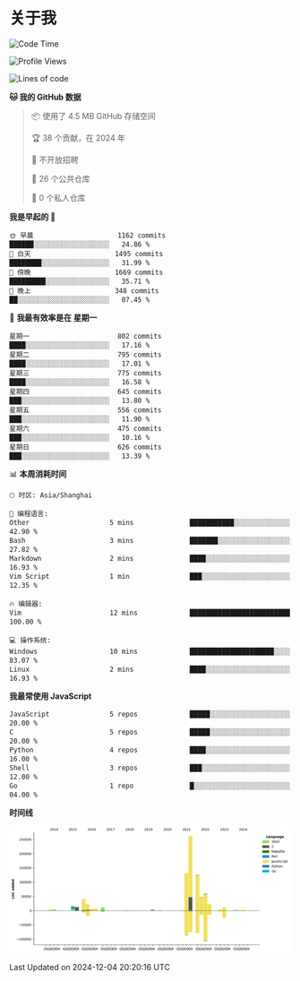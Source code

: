 # 关于我

<!--START_SECTION:waka-->
![Code Time](http://img.shields.io/badge/Code%20Time-891%20hrs%2019%20mins-blue)

![Profile Views](http://img.shields.io/badge/%E4%B8%AA%E4%BA%BA%E8%B5%84%E6%96%99%E8%A7%82%E7%9C%8B%E6%AC%A1%E6%95%B0-0-blue)

![Lines of code](https://img.shields.io/badge/%E4%BB%8E%E3%80%8CHello%20World%E3%80%8D%E8%B5%B7%E6%88%91%E5%B7%B2%E7%BB%8F%E5%86%99%E4%BA%86-789.5%20thousand%20%E8%A1%8C%E4%BB%A3%E7%A0%81-blue)

**🐱 我的 GitHub 数据** 

> 📦  使用了 4.5 MB GitHub 存储空间 
 > 
> 🏆 38 个贡献，在 2024 年
 > 
> 🚫 不开放招聘
 > 
> 📜 26 个公共仓库 
 > 
> 🔑 0 个私人仓库 
 > 
**我是早起的 🐤** 

```text
🌞 早晨                     1162 commits        ██████░░░░░░░░░░░░░░░░░░░   24.86 % 
🌆 白天                     1495 commits        ████████░░░░░░░░░░░░░░░░░   31.99 % 
🌃 傍晚                     1669 commits        █████████░░░░░░░░░░░░░░░░   35.71 % 
🌙 晚上                     348 commits         ██░░░░░░░░░░░░░░░░░░░░░░░   07.45 % 
```
📅 **我最有效率是在 星期一** 

```text
星期一                      802 commits         ████░░░░░░░░░░░░░░░░░░░░░   17.16 % 
星期二                      795 commits         ████░░░░░░░░░░░░░░░░░░░░░   17.01 % 
星期三                      775 commits         ████░░░░░░░░░░░░░░░░░░░░░   16.58 % 
星期四                      645 commits         ███░░░░░░░░░░░░░░░░░░░░░░   13.80 % 
星期五                      556 commits         ███░░░░░░░░░░░░░░░░░░░░░░   11.90 % 
星期六                      475 commits         ███░░░░░░░░░░░░░░░░░░░░░░   10.16 % 
星期日                      626 commits         ███░░░░░░░░░░░░░░░░░░░░░░   13.39 % 
```


📊 **本周消耗时间** 

```text
🕑︎ 时区: Asia/Shanghai

💬 编程语言: 
Other                    5 mins              ███████████░░░░░░░░░░░░░░   42.90 % 
Bash                     3 mins              ███████░░░░░░░░░░░░░░░░░░   27.82 % 
Markdown                 2 mins              ████░░░░░░░░░░░░░░░░░░░░░   16.93 % 
Vim Script               1 min               ███░░░░░░░░░░░░░░░░░░░░░░   12.35 % 

🔥 编辑器: 
Vim                      12 mins             █████████████████████████   100.00 % 

💻 操作系统: 
Windows                  10 mins             █████████████████████░░░░   83.07 % 
Linux                    2 mins              ████░░░░░░░░░░░░░░░░░░░░░   16.93 % 
```

**我最常使用 JavaScript** 

```text
JavaScript               5 repos             █████░░░░░░░░░░░░░░░░░░░░   20.00 % 
C                        5 repos             █████░░░░░░░░░░░░░░░░░░░░   20.00 % 
Python                   4 repos             ████░░░░░░░░░░░░░░░░░░░░░   16.00 % 
Shell                    3 repos             ███░░░░░░░░░░░░░░░░░░░░░░   12.00 % 
Go                       1 repo              █░░░░░░░░░░░░░░░░░░░░░░░░   04.00 % 
```



**时间线**

![Lines of Code chart](https://raw.githubusercontent.com/Arondight/Arondight/master/assets/bar_graph.png)


 Last Updated on 2024-12-04 20:20:16 UTC
<!--END_SECTION:waka-->
